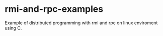 rmi-and-rpc-examples
====================

Example of distributed programming with rmi and rpc on linux enviroment using C.